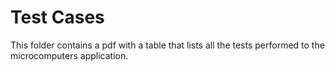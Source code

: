 # Test Cases  
This folder contains a pdf with a table that lists all the tests performed to the microcomputers application.
